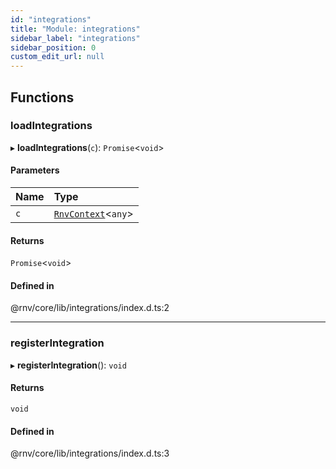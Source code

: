 ```yaml
---
id: "integrations"
title: "Module: integrations"
sidebar_label: "integrations"
sidebar_position: 0
custom_edit_url: null
---
```


## Functions

### loadIntegrations

▸ **loadIntegrations**(`c`): `Promise`\<`void`\>

#### Parameters

| Name | Type |
| :------ | :------ |
| `c` | [`RnvContext`](../interfaces/context_types.RnvContext.md)\<`any`\> |

#### Returns

`Promise`\<`void`\>

#### Defined in

@rnv/core/lib/integrations/index.d.ts:2

___

### registerIntegration

▸ **registerIntegration**(): `void`

#### Returns

`void`

#### Defined in

@rnv/core/lib/integrations/index.d.ts:3
